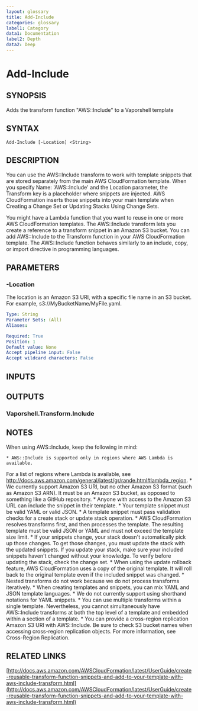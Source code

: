 ```yaml
---
layout: glossary
title: Add-Include
categories: glossary
label1: Category
data1: Documentation
label2: Depth
data2: Deep
---
```


# Add-Include

## SYNOPSIS
Adds the transform function "AWS::Include" to a Vaporshell template

## SYNTAX

```
Add-Include [-Location] <String>
```

## DESCRIPTION
You can use the AWS::Include transform to work with template snippets that are stored separately from the main AWS CloudFormation template.
When you specify Name: 'AWS::Include' and the Location parameter, the Transform key is a placeholder where snippets are injected.
AWS CloudFormation inserts those snippets into your main template when Creating a Change Set or Updating Stacks Using Change Sets.

You might have a Lambda function that you want to reuse in one or more AWS CloudFormation templates.
The AWS::Include transform lets you create a reference to a transform snippet in an Amazon S3 bucket.
You can add AWS::Include to the Transform function in your AWS CloudFormation template.
The AWS::Include function behaves similarly to an include, copy, or import directive in programming languages.

## PARAMETERS

### -Location
The location is an Amazon S3 URI, with a specific file name in an S3 bucket.
For example, s3://MyBucketName/MyFile.yaml.

```yaml
Type: String
Parameter Sets: (All)
Aliases: 

Required: True
Position: 1
Default value: None
Accept pipeline input: False
Accept wildcard characters: False
```

## INPUTS

## OUTPUTS

### Vaporshell.Transform.Include

## NOTES
When using AWS::Include, keep the following in mind:

    * AWS::Include is supported only in regions where AWS Lambda is available.
For a list of regions where Lambda is available, see http://docs.aws.amazon.com/general/latest/gr/rande.html#lambda_region.
    * We currently support Amazon S3 URI, but no other Amazon S3 format (such as Amazon S3 ARN).
It must be an Amazon S3 bucket, as opposed to something like a GitHub repository.
    * Anyone with access to the Amazon S3 URL can include the snippet in their template.
    * Your template snippet must be valid YAML or valid JSON.
    * A template snippet must pass validation checks for a create stack or update stack operation.
    * AWS CloudFormation resolves transforms first, and then processes the template.
The resulting template must be valid JSON or YAML and must not exceed the template size limit.
    * If your snippets change, your stack doesn't automatically pick up those changes.
To get those changes, you must update the stack with the updated snippets.
If you update your stack, make sure your included snippets haven't changed without your knowledge.
To verify before updating the stack, check the change set.
    * When using the update rollback feature, AWS CloudFormation uses a copy of the original template.
It will roll back to the original template even if the included snippet was changed.
    * Nested transforms do not work because we do not process transforms iteratively.
    * When creating templates and snippets, you can mix YAML and JSON template languages.
    * We do not currently support using shorthand notations for YAML snippets.
    * You can use multiple transforms within a single template.
Nevertheless, you cannot simultaneously have AWS::Include transforms at both the top level of a template and embedded within a section of a template.
    * You can provide a cross-region replication Amazon S3 URI with AWS::Include.
Be sure to check S3 bucket names when accessing cross-region replication objects.
For more information, see Cross-Region Replication.

## RELATED LINKS

[http://docs.aws.amazon.com/AWSCloudFormation/latest/UserGuide/create-reusable-transform-function-snippets-and-add-to-your-template-with-aws-include-transform.html](http://docs.aws.amazon.com/AWSCloudFormation/latest/UserGuide/create-reusable-transform-function-snippets-and-add-to-your-template-with-aws-include-transform.html)

